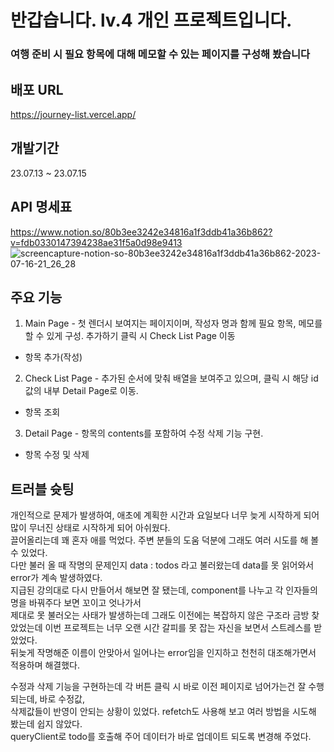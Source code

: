 # 반갑습니다. lv.4 개인 프로젝트입니다.
### 여행 준비 시 필요 항목에 대해 메모할 수 있는 페이지를 구성해 봤습니다
## 배포 URL
https://journey-list.vercel.app/

## 개발기간
23.07.13 ~ 23.07.15

## API 명세표
https://www.notion.so/80b3ee3242e34816a1f3ddb41a36b862?v=fdb0330147394238ae31f5a0d98e9413
![screencapture-notion-so-80b3ee3242e34816a1f3ddb41a36b862-2023-07-16-21_26_28](https://github.com/wooriki/JourneyList/assets/109304556/521b851c-0ec1-4fd1-9048-fb3cc1e9b41e)

## 주요 기능
1. Main Page - 첫 렌더시 보여지는 페이지이며, 작성자 명과 함께 필요 항목, 메모를 할 수 있게 구성.
   추가하기 클릭 시 Check List Page 이동
* 항목 추가(작성)

2. Check List Page - 추가된 순서에 맞춰 배열을 보여주고 있으며, 클릭 시 해당 id값의 내부 Detail Page로 이동.
* 항목 조회

3. Detail Page - 항목의 contents를 포함하여 수정 삭제 기능 구현.
* 항목 수정 및 삭제

## 트러블 슛팅
개인적으로 문제가 발생하여, 애초에 계획한 시간과 요일보다 너무 늦게 시작하게 되어 많이 무너진 상태로 시작하게 되어 아쉬웠다.</br>
끌어올리는데 꽤 혼자 애를 먹었다. 주변 분들의 도움 덕분에 그래도 여러 시도를 해 볼 수 있었다.</br>
다만 불러 올 때 작명의 문제인지 data : todos 라고 불러왔는데 data를 못 읽어와서 error가 계속 발생하였다.</br>
지급된 강의대로 다시 만들어서 해보면 잘 됐는데, component를 나누고 각 인자들의 명을 바꿔주다 보면 꼬이고 엇나가서</br>
제대로 못 불러오는 사태가 발생하는데 그래도 이전에는 복잡하지 않은 구조라 금방 찾았었는데 이번 프로젝트는 너무 오랜 시간 갈피를 못 잡는 자신을 보면서 스트레스를 받았었다.</br>
뒤늦게 작명해준 이름이 안맞아서 일어나는 error임을 인지하고 천천히 대조해가면서 적용하며 해결했다.</br>

수정과 삭제 기능을 구현하는데 각 버튼 클릭 시 바로 이전 페이지로 넘어가는건 잘 수행되는데, 바로 수정값,</br> 삭제값들이
반영이 안되는 상황이 있었다. refetch도 사용해 보고 여러 방법을 시도해 봤는데 쉽지 않았다.</br>
queryClient로 todo를 호출해 주어 데이터가 바로 업데이트 되도록 변경해 주었다.
